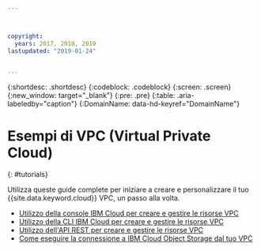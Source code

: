 ```yaml
---



copyright:
  years: 2017, 2018, 2019
lastupdated: "2019-01-24"


---
```


{:shortdesc: .shortdesc}
{:codeblock: .codeblock}
{:screen: .screen}
{:new_window: target="_blank"}
{:pre: .pre}
{:table: .aria-labeledby="caption"}
{:DomainName: data-hd-keyref="DomainName"}

# Esempi di VPC (Virtual Private Cloud)
{: #tutorials}

Utilizza queste guide complete per iniziare a creare e personalizzare il tuo {{site.data.keyword.cloud}} VPC, un passo alla volta.

* [Utilizzo della console IBM Cloud per creare e gestire le risorse VPC](http://{DomainName}/docs/infrastructure/vpc?topic=vpc-creating-a-vpc-using-the-ibm-cloud-console)
* [Utilizzo della CLI IBM Cloud per creare e gestire le risorse VPC](http://{DomainName}/docs/infrastructure/vpc?topic=vpc-creating-a-vpc-using-the-ibm-cloud-cli)
* [Utilizzo dell'API REST per creare e gestire le risorse VPC](http://{DomainName}/docs/infrastructure/vpc?topic=vpc-creating-a-vpc-using-the-rest-apis)
* [Come eseguire la connessione a IBM Cloud Object Storage dal tuo VPC](http://{DomainName}/docs/infrastructure/vpc?topic=vpc-connecting-to-ibm-cloud-object-storage-from-a-vpc)
 
   
